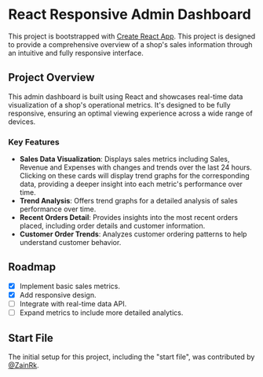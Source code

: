# React Responsive Admin Dashboard

This project is bootstrapped with [Create React App](https://github.com/facebook/create-react-app). This project is designed to provide a comprehensive overview of a shop's sales information through an intuitive and fully responsive interface.

## Project Overview

This admin dashboard is built using React and showcases real-time data visualization of a shop's operational metrics. It's designed to be fully responsive, ensuring an optimal viewing experience across a wide range of devices.

### Key Features

- **Sales Data Visualization**: Displays sales metrics including Sales, Revenue and Expenses with changes and trends over the last 24 hours. Clicking on these cards will display trend graphs for the corresponding data, providing a deeper insight into each metric's performance over time.
- **Trend Analysis**: Offers trend graphs for a detailed analysis of sales performance over time.
- **Recent Orders Detail**: Provides insights into the most recent orders placed, including order details and customer information.
- **Customer Order Trends**: Analyzes customer ordering patterns to help understand customer behavior.

## Roadmap

- [x] Implement basic sales metrics.
- [x] Add responsive design.
- [ ] Integrate with real-time data API.
- [ ] Expand metrics to include more detailed analytics.

## Start File

The initial setup for this project, including the "start file", was contributed by [@ZainRk](https://github.com/ZainRk/Dashboard-starter).


